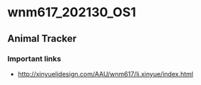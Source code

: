 # wnm617_202130_OS1

## Animal Tracker

### Important links 

- http://xinyuelidesign.com/AAU/wnm617/li.xinyue/index.html

